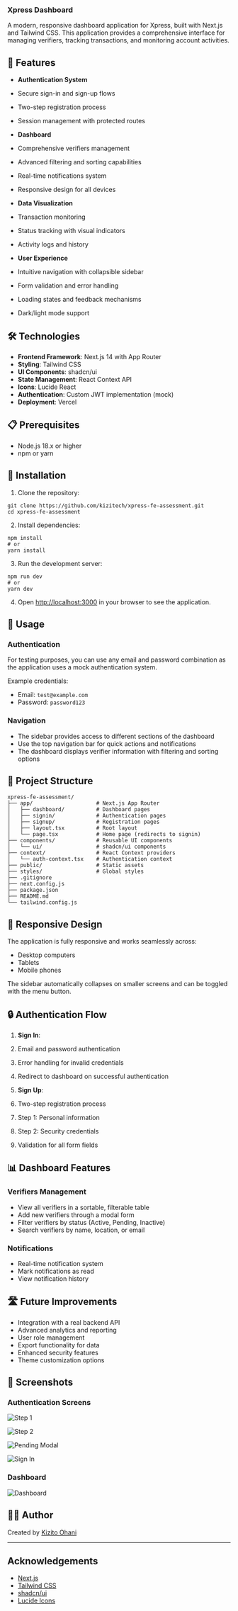 ### Xpress Dashboard

A modern, responsive dashboard application for Xpress, built with Next.js and Tailwind CSS. This application provides a comprehensive interface for managing verifiers, tracking transactions, and monitoring account activities.





## 🚀 Features

- **Authentication System**

- Secure sign-in and sign-up flows
- Two-step registration process
- Session management with protected routes



- **Dashboard**

- Comprehensive verifiers management
- Advanced filtering and sorting capabilities
- Real-time notifications system
- Responsive design for all devices



- **Data Visualization**

- Transaction monitoring
- Status tracking with visual indicators
- Activity logs and history



- **User Experience**

- Intuitive navigation with collapsible sidebar
- Form validation and error handling
- Loading states and feedback mechanisms
- Dark/light mode support





## 🛠️ Technologies

- **Frontend Framework**: Next.js 14 with App Router
- **Styling**: Tailwind CSS
- **UI Components**: shadcn/ui
- **State Management**: React Context API
- **Icons**: Lucide React
- **Authentication**: Custom JWT implementation (mock)
- **Deployment**: Vercel


## 📋 Prerequisites

- Node.js 18.x or higher
- npm or yarn


## 🔧 Installation

1. Clone the repository:

```shellscript
git clone https://github.com/kizitech/xpress-fe-assessment.git
cd xpress-fe-assessment
```


2. Install dependencies:

```shellscript
npm install
# or
yarn install
```


3. Run the development server:

```shellscript
npm run dev
# or
yarn dev
```


4. Open [http://localhost:3000](http://localhost:3000) in your browser to see the application.


## 🔑 Usage

### Authentication

For testing purposes, you can use any email and password combination as the application uses a mock authentication system.

Example credentials:

- Email: `test@example.com`
- Password: `password123`


### Navigation

- The sidebar provides access to different sections of the dashboard
- Use the top navigation bar for quick actions and notifications
- The dashboard displays verifier information with filtering and sorting options


## 📁 Project Structure

```plaintext
xpress-fe-assessment/
├── app/                    # Next.js App Router
│   ├── dashboard/          # Dashboard pages
│   ├── signin/             # Authentication pages
│   ├── signup/             # Registration pages
│   ├── layout.tsx          # Root layout
│   └── page.tsx            # Home page (redirects to signin)
├── components/             # Reusable UI components
│   └── ui/                 # shadcn/ui components
├── context/                # React Context providers
│   └── auth-context.tsx    # Authentication context
├── public/                 # Static assets
├── styles/                 # Global styles
├── .gitignore
├── next.config.js
├── package.json
├── README.md
└── tailwind.config.js
```

## 📱 Responsive Design

The application is fully responsive and works seamlessly across:

- Desktop computers
- Tablets
- Mobile phones


The sidebar automatically collapses on smaller screens and can be toggled with the menu button.

## 🔒 Authentication Flow

1. **Sign In**:

1. Email and password authentication
2. Error handling for invalid credentials
3. Redirect to dashboard on successful authentication



2. **Sign Up**:

1. Two-step registration process
2. Step 1: Personal information
3. Step 2: Security credentials
4. Validation for all form fields





## 📊 Dashboard Features

### Verifiers Management

- View all verifiers in a sortable, filterable table
- Add new verifiers through a modal form
- Filter verifiers by status (Active, Pending, Inactive)
- Search verifiers by name, location, or email


### Notifications

- Real-time notification system
- Mark notifications as read
- View notification history


## 🛣️ Future Improvements

- Integration with a real backend API
- Advanced analytics and reporting
- User role management
- Export functionality for data
- Enhanced security features
- Theme customization options


## 📸 Screenshots

### Authentication Screens

![Step 1](<public/Screenshot 2025-03-21 124545.png>)

![Step 2](<public/Screenshot 2025-03-21 124557.png>)

![Pending Modal](<public/Screenshot 2025-03-21 124604.png>)

![Sign In](<public/Screenshot 2025-03-21 124617.png>)






### Dashboard

![Dashboard](<public/Screenshot 2025-03-21 124627.png>)



## 👨‍💻 Author

Created by [Kizito Ohani](https://github.com/kizitech)

---

## Acknowledgements

- [Next.js](https://nextjs.org/)
- [Tailwind CSS](https://tailwindcss.com/)
- [shadcn/ui](https://ui.shadcn.com/)
- [Lucide Icons](https://lucide.dev/)